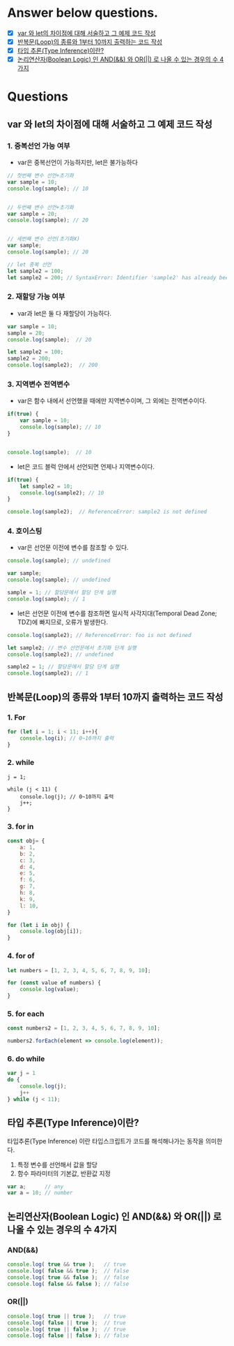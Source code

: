 # Answer below questions.
- [x] [var 와 let의 차이점에 대해 서술하고 그 예제 코드 작성](#var-와-let의-차이점에-대해-서술하고-그-예제-코드-작성)
- [x] [반복문(Loop)의 종류와 1부터 10까지 출력하는 코드 작성](#반복문loop의-종류와-1부터-10까지-출력하는-코드-작성)
- [x] [타입 추론(Type Inference)이란?](#타입-추론type-inference이란)
- [x] [논리연산자(Boolean Logic) 인 AND(&&) 와 OR(||) 로 나올 수 있는 경우의 수 4가지](#논리연산자boolean-logic-인-and-와-or-로-나올-수-있는-경우의-수-4가지)

# Questions

## var 와 let의 차이점에 대해 서술하고 그 예제 코드 작성

### 1. 중복선언 가능 여부 
  - var은 중복선언이 가능하지만, let은 불가능하다
``` javascript
// 첫번째 변수 선언+초기화
var sample = 10;
console.log(sample); // 10


// 두번째 변수 선언+초기화
var sample = 20;
console.log(sample); // 20


// 세번째 변수 선언(초기화X)
var sample;
console.log(sample); // 20
```

```javascript
// let 중복 선언
let sample2 = 100;
let sample2 = 200; // SyntaxError: Identifier 'sample2' has already been declared
```

### 2. 재할당 가능 여부
  - var과 let은 둘 다 재할당이 가능하다.
```javascript
var sample = 10;
sample = 20;
console.log(sample);  // 20

let sample2 = 100;
sample2 = 200;
console.log(sample2);  // 200
```

### 3. 지역변수 전역변수
  - var은 함수 내에서 선언했을 때에만 지역변수이며, 그 외에는 전역변수이다.
```javascript
if(true) {
    var sample = 10;
    console.log(sample); // 10
}


console.log(sample);  // 10
```
  - let은 코드 블럭 안에서 선언되면 언제나 지역변수이다.
```javascript
if(true) {
    let sample2 = 10;
    console.log(sample2); // 10
}

console.log(sample2);  // ReferenceError: sample2 is not defined
```

### 4. 호이스팅
  - var은 선언문 이전에 변수를 참조할 수 있다.
```javascript
console.log(sample); // undefined

var sample;
console.log(sample); // undefined

sample = 1; // 할당문에서 할당 단계 실행
console.log(sample); // 1
```
  - let은 선언문 이전에 변수를 참조하면 일시적 사각지대(Temporal Dead Zone; TDZ)에 빠지므로, 오류가 발생한다.
```javascript
console.log(sample2); // ReferenceError: foo is not defined

let sample2; // 변수 선언문에서 초기화 단계 실행
console.log(sample2); // undefined

sample2 = 1; // 할당문에서 할당 단계 실행
console.log(sample2); // 1
```

## 반복문(Loop)의 종류와 1부터 10까지 출력하는 코드 작성
### 1. For
```javascript
for (let i = 1; i < 11; i++){
    console.log(i); // 0~10까지 출력
}
```
### 2. while
```javascriptvar 
j = 1;

while (j < 11) { 
    console.log(j); // 0~10까지 출력
    j++; 
}
```
### 3. for in
```javascript
const obj= {
    a: 1,
    b: 2,
    c: 3,
    d: 4,
    e: 5,
    f: 6,
    g: 7,
    h: 8,
    k: 9,
    l: 10,
}

for (let i in obj) {
    console.log(obj[i]);
}
```
### 4. for of
```javascript
let numbers = [1, 2, 3, 4, 5, 6, 7, 8, 9, 10];

for (const value of numbers) {
    console.log(value);
}
```
### 5. for each
```javascript
const numbers2 = [1, 2, 3, 4, 5, 6, 7, 8, 9, 10];

numbers2.forEach(element => console.log(element));
```
### 6. do while
```javascript
var j = 1
do {
	console.log(j);
    j++ 
} while (j < 11);
```

## 타입 추론(Type Inference)이란?
타입추론(Type Inference) 이란 타입스크립트가 코드를 해석해나가는 동작을 의미한다.

1. 특정 변수를 선언해서 값을 할당
2. 함수 파라미터의 기본값, 반환값 지정

```javascript
var a;		// any
var a = 10;	// number
```

## 논리연산자(Boolean Logic) 인 AND(&&) 와 OR(||) 로 나올 수 있는 경우의 수 4가지

### AND(&&)
```javascript
console.log( true && true );   // true
console.log( false && true );  // false
console.log( true && false );  // false
console.log( false && false ); // false
```

### OR(||)
```javascript
console.log( true || true );   // true
console.log( false || true );  // true
console.log( true || false );  // true
console.log( false || false ); // false
```

